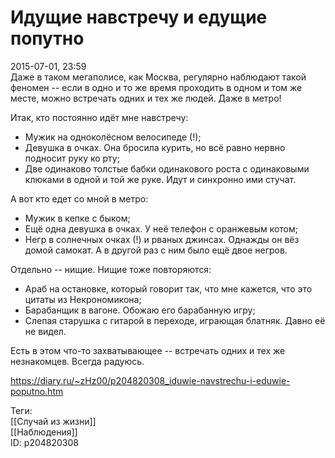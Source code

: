 Идущие навстречу и едущие попутно
==================================

   
 2015-07-01, 23:59   
  Даже в таком мегаполисе, как Москва, регулярно наблюдают такой феномен -- если в одно и то же время проходить в одном и том же месте, можно встречать одних и тех же людей. Даже в метро!   
   
 Итак, кто постоянно идёт мне навстречу:   
 - Мужик на одноколёсном велосипеде (!);   
 - Девушка в очках. Она бросила курить, но всё равно нервно подносит руку ко рту;   
 - Две одинаково толстые бабки одинакового роста с одинаковыми клюками в одной и той же руке. Идут и синхронно ими стучат.   
   
 А вот кто едет со мной в метро:   
 - Мужик в кепке с быком;   
 - Ещё одна девушка в очках. У неё телефон с оранжевым котом;   
 - Негр в солнечных очках (!) и рваных джинсах. Однажды он вёз домой самокат. А в другой раз с ним было ещё двое негров.   
   
 Отдельно -- нищие. Нищие тоже повторяются:   
 - Араб на остановке, который говорит так, что мне кажется, что это цитаты из Некрономикона;   
 - Барабанщик в вагоне. Обожаю его барабанную игру;   
 - Слепая старушка с гитарой в переходе, играющая блатняк. Давно её не видел.   
   
 Есть в этом что-то захватывающее -- встречать одних и тех же незнакомцев. Всегда радуюсь.   
    
 <https://diary.ru/~zHz00/p204820308_iduwie-navstrechu-i-eduwie-poputno.htm>   
   
 Теги:   
 [[Случай из жизни]]   
 [[Наблюдения]]   
 ID: p204820308